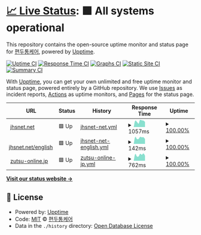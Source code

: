 # [📈 Live Status](https://jhs.status.migraine.kr): <!--live status--> **🟩 All systems operational**

This repository contains the open-source uptime monitor and status page for [편두통케어](https://migraine.kr/), powered by [Upptime](https://github.com/upptime/upptime).

[![Uptime CI](https://github.com/MigraineKR/jhs.status/workflows/Uptime%20CI/badge.svg)](https://github.com/MigraineKR/jhs.status/actions?query=workflow%3A%22Uptime+CI%22)
[![Response Time CI](https://github.com/MigraineKR/jhs.status/workflows/Response%20Time%20CI/badge.svg)](https://github.com/MigraineKR/jhs.status/actions?query=workflow%3A%22Response+Time+CI%22)
[![Graphs CI](https://github.com/MigraineKR/jhs.status/workflows/Graphs%20CI/badge.svg)](https://github.com/MigraineKR/jhs.status/actions?query=workflow%3A%22Graphs+CI%22)
[![Static Site CI](https://github.com/MigraineKR/jhs.status/workflows/Static%20Site%20CI/badge.svg)](https://github.com/MigraineKR/jhs.status/actions?query=workflow%3A%22Static+Site+CI%22)
[![Summary CI](https://github.com/MigraineKR/jhs.status/workflows/Summary%20CI/badge.svg)](https://github.com/MigraineKR/jhs.status/actions?query=workflow%3A%22Summary+CI%22)

With [Upptime](https://upptime.js.org), you can get your own unlimited and free uptime monitor and status page, powered entirely by a GitHub repository. We use [Issues](https://github.com/MigraineKR/jhs.status/issues) as incident reports, [Actions](https://github.com/MigraineKR/jhs.status/actions) as uptime monitors, and [Pages](https://jhs.status.migraine.kr) for the status page.

<!--start: status pages-->
<!-- This summary is generated by Upptime (https://github.com/upptime/upptime) -->
<!-- Do not edit this manually, your changes will be overwritten -->
<!-- prettier-ignore -->
| URL | Status | History | Response Time | Uptime |
| --- | ------ | ------- | ------------- | ------ |
| <img alt="" src="https://icons.duckduckgo.com/ip3/www.jhsnet.net.ico" height="13"> [jhsnet.net](https://www.jhsnet.net/) | 🟩 Up | [jhsnet-net.yml](https://github.com/MigraineKR/jhs.status/commits/HEAD/history/jhsnet-net.yml) | <details><summary><img alt="Response time graph" src="./graphs/jhsnet-net/response-time-week.png" height="20"> 1057ms</summary><br><a href="https://jhs.status.migraine.kr/history/jhsnet-net"><img alt="Response time 951" src="https://img.shields.io/endpoint?url=https%3A%2F%2Fraw.githubusercontent.com%2FMigraineKR%2Fjhs.status%2FHEAD%2Fapi%2Fjhsnet-net%2Fresponse-time.json"></a><br><a href="https://jhs.status.migraine.kr/history/jhsnet-net"><img alt="24-hour response time 943" src="https://img.shields.io/endpoint?url=https%3A%2F%2Fraw.githubusercontent.com%2FMigraineKR%2Fjhs.status%2FHEAD%2Fapi%2Fjhsnet-net%2Fresponse-time-day.json"></a><br><a href="https://jhs.status.migraine.kr/history/jhsnet-net"><img alt="7-day response time 1057" src="https://img.shields.io/endpoint?url=https%3A%2F%2Fraw.githubusercontent.com%2FMigraineKR%2Fjhs.status%2FHEAD%2Fapi%2Fjhsnet-net%2Fresponse-time-week.json"></a><br><a href="https://jhs.status.migraine.kr/history/jhsnet-net"><img alt="30-day response time 1096" src="https://img.shields.io/endpoint?url=https%3A%2F%2Fraw.githubusercontent.com%2FMigraineKR%2Fjhs.status%2FHEAD%2Fapi%2Fjhsnet-net%2Fresponse-time-month.json"></a><br><a href="https://jhs.status.migraine.kr/history/jhsnet-net"><img alt="1-year response time 951" src="https://img.shields.io/endpoint?url=https%3A%2F%2Fraw.githubusercontent.com%2FMigraineKR%2Fjhs.status%2FHEAD%2Fapi%2Fjhsnet-net%2Fresponse-time-year.json"></a></details> | <details><summary><a href="https://jhs.status.migraine.kr/history/jhsnet-net">100.00%</a></summary><a href="https://jhs.status.migraine.kr/history/jhsnet-net"><img alt="All-time uptime 100.00%" src="https://img.shields.io/endpoint?url=https%3A%2F%2Fraw.githubusercontent.com%2FMigraineKR%2Fjhs.status%2FHEAD%2Fapi%2Fjhsnet-net%2Fuptime.json"></a><br><a href="https://jhs.status.migraine.kr/history/jhsnet-net"><img alt="24-hour uptime 100.00%" src="https://img.shields.io/endpoint?url=https%3A%2F%2Fraw.githubusercontent.com%2FMigraineKR%2Fjhs.status%2FHEAD%2Fapi%2Fjhsnet-net%2Fuptime-day.json"></a><br><a href="https://jhs.status.migraine.kr/history/jhsnet-net"><img alt="7-day uptime 100.00%" src="https://img.shields.io/endpoint?url=https%3A%2F%2Fraw.githubusercontent.com%2FMigraineKR%2Fjhs.status%2FHEAD%2Fapi%2Fjhsnet-net%2Fuptime-week.json"></a><br><a href="https://jhs.status.migraine.kr/history/jhsnet-net"><img alt="30-day uptime 100.00%" src="https://img.shields.io/endpoint?url=https%3A%2F%2Fraw.githubusercontent.com%2FMigraineKR%2Fjhs.status%2FHEAD%2Fapi%2Fjhsnet-net%2Fuptime-month.json"></a><br><a href="https://jhs.status.migraine.kr/history/jhsnet-net"><img alt="1-year uptime 100.00%" src="https://img.shields.io/endpoint?url=https%3A%2F%2Fraw.githubusercontent.com%2FMigraineKR%2Fjhs.status%2FHEAD%2Fapi%2Fjhsnet-net%2Fuptime-year.json"></a></details>
| <img alt="" src="https://icons.duckduckgo.com/ip3/www.jhsnet.net.ico" height="13"> [jhsnet.net/english](https://www.jhsnet.net/english.html) | 🟩 Up | [jhsnet-net-english.yml](https://github.com/MigraineKR/jhs.status/commits/HEAD/history/jhsnet-net-english.yml) | <details><summary><img alt="Response time graph" src="./graphs/jhsnet-net-english/response-time-week.png" height="20"> 142ms</summary><br><a href="https://jhs.status.migraine.kr/history/jhsnet-net-english"><img alt="Response time 150" src="https://img.shields.io/endpoint?url=https%3A%2F%2Fraw.githubusercontent.com%2FMigraineKR%2Fjhs.status%2FHEAD%2Fapi%2Fjhsnet-net-english%2Fresponse-time.json"></a><br><a href="https://jhs.status.migraine.kr/history/jhsnet-net-english"><img alt="24-hour response time 114" src="https://img.shields.io/endpoint?url=https%3A%2F%2Fraw.githubusercontent.com%2FMigraineKR%2Fjhs.status%2FHEAD%2Fapi%2Fjhsnet-net-english%2Fresponse-time-day.json"></a><br><a href="https://jhs.status.migraine.kr/history/jhsnet-net-english"><img alt="7-day response time 142" src="https://img.shields.io/endpoint?url=https%3A%2F%2Fraw.githubusercontent.com%2FMigraineKR%2Fjhs.status%2FHEAD%2Fapi%2Fjhsnet-net-english%2Fresponse-time-week.json"></a><br><a href="https://jhs.status.migraine.kr/history/jhsnet-net-english"><img alt="30-day response time 152" src="https://img.shields.io/endpoint?url=https%3A%2F%2Fraw.githubusercontent.com%2FMigraineKR%2Fjhs.status%2FHEAD%2Fapi%2Fjhsnet-net-english%2Fresponse-time-month.json"></a><br><a href="https://jhs.status.migraine.kr/history/jhsnet-net-english"><img alt="1-year response time 150" src="https://img.shields.io/endpoint?url=https%3A%2F%2Fraw.githubusercontent.com%2FMigraineKR%2Fjhs.status%2FHEAD%2Fapi%2Fjhsnet-net-english%2Fresponse-time-year.json"></a></details> | <details><summary><a href="https://jhs.status.migraine.kr/history/jhsnet-net-english">100.00%</a></summary><a href="https://jhs.status.migraine.kr/history/jhsnet-net-english"><img alt="All-time uptime 100.00%" src="https://img.shields.io/endpoint?url=https%3A%2F%2Fraw.githubusercontent.com%2FMigraineKR%2Fjhs.status%2FHEAD%2Fapi%2Fjhsnet-net-english%2Fuptime.json"></a><br><a href="https://jhs.status.migraine.kr/history/jhsnet-net-english"><img alt="24-hour uptime 100.00%" src="https://img.shields.io/endpoint?url=https%3A%2F%2Fraw.githubusercontent.com%2FMigraineKR%2Fjhs.status%2FHEAD%2Fapi%2Fjhsnet-net-english%2Fuptime-day.json"></a><br><a href="https://jhs.status.migraine.kr/history/jhsnet-net-english"><img alt="7-day uptime 100.00%" src="https://img.shields.io/endpoint?url=https%3A%2F%2Fraw.githubusercontent.com%2FMigraineKR%2Fjhs.status%2FHEAD%2Fapi%2Fjhsnet-net-english%2Fuptime-week.json"></a><br><a href="https://jhs.status.migraine.kr/history/jhsnet-net-english"><img alt="30-day uptime 100.00%" src="https://img.shields.io/endpoint?url=https%3A%2F%2Fraw.githubusercontent.com%2FMigraineKR%2Fjhs.status%2FHEAD%2Fapi%2Fjhsnet-net-english%2Fuptime-month.json"></a><br><a href="https://jhs.status.migraine.kr/history/jhsnet-net-english"><img alt="1-year uptime 100.00%" src="https://img.shields.io/endpoint?url=https%3A%2F%2Fraw.githubusercontent.com%2FMigraineKR%2Fjhs.status%2FHEAD%2Fapi%2Fjhsnet-net-english%2Fuptime-year.json"></a></details>
| <img alt="" src="https://icons.duckduckgo.com/ip3/zutsu-online.jp.ico" height="13"> [zutsu-online.jp](https://zutsu-online.jp/) | 🟩 Up | [zutsu-online-jp.yml](https://github.com/MigraineKR/jhs.status/commits/HEAD/history/zutsu-online-jp.yml) | <details><summary><img alt="Response time graph" src="./graphs/zutsu-online-jp/response-time-week.png" height="20"> 762ms</summary><br><a href="https://jhs.status.migraine.kr/history/zutsu-online-jp"><img alt="Response time 831" src="https://img.shields.io/endpoint?url=https%3A%2F%2Fraw.githubusercontent.com%2FMigraineKR%2Fjhs.status%2FHEAD%2Fapi%2Fzutsu-online-jp%2Fresponse-time.json"></a><br><a href="https://jhs.status.migraine.kr/history/zutsu-online-jp"><img alt="24-hour response time 660" src="https://img.shields.io/endpoint?url=https%3A%2F%2Fraw.githubusercontent.com%2FMigraineKR%2Fjhs.status%2FHEAD%2Fapi%2Fzutsu-online-jp%2Fresponse-time-day.json"></a><br><a href="https://jhs.status.migraine.kr/history/zutsu-online-jp"><img alt="7-day response time 762" src="https://img.shields.io/endpoint?url=https%3A%2F%2Fraw.githubusercontent.com%2FMigraineKR%2Fjhs.status%2FHEAD%2Fapi%2Fzutsu-online-jp%2Fresponse-time-week.json"></a><br><a href="https://jhs.status.migraine.kr/history/zutsu-online-jp"><img alt="30-day response time 867" src="https://img.shields.io/endpoint?url=https%3A%2F%2Fraw.githubusercontent.com%2FMigraineKR%2Fjhs.status%2FHEAD%2Fapi%2Fzutsu-online-jp%2Fresponse-time-month.json"></a><br><a href="https://jhs.status.migraine.kr/history/zutsu-online-jp"><img alt="1-year response time 831" src="https://img.shields.io/endpoint?url=https%3A%2F%2Fraw.githubusercontent.com%2FMigraineKR%2Fjhs.status%2FHEAD%2Fapi%2Fzutsu-online-jp%2Fresponse-time-year.json"></a></details> | <details><summary><a href="https://jhs.status.migraine.kr/history/zutsu-online-jp">100.00%</a></summary><a href="https://jhs.status.migraine.kr/history/zutsu-online-jp"><img alt="All-time uptime 100.00%" src="https://img.shields.io/endpoint?url=https%3A%2F%2Fraw.githubusercontent.com%2FMigraineKR%2Fjhs.status%2FHEAD%2Fapi%2Fzutsu-online-jp%2Fuptime.json"></a><br><a href="https://jhs.status.migraine.kr/history/zutsu-online-jp"><img alt="24-hour uptime 100.00%" src="https://img.shields.io/endpoint?url=https%3A%2F%2Fraw.githubusercontent.com%2FMigraineKR%2Fjhs.status%2FHEAD%2Fapi%2Fzutsu-online-jp%2Fuptime-day.json"></a><br><a href="https://jhs.status.migraine.kr/history/zutsu-online-jp"><img alt="7-day uptime 100.00%" src="https://img.shields.io/endpoint?url=https%3A%2F%2Fraw.githubusercontent.com%2FMigraineKR%2Fjhs.status%2FHEAD%2Fapi%2Fzutsu-online-jp%2Fuptime-week.json"></a><br><a href="https://jhs.status.migraine.kr/history/zutsu-online-jp"><img alt="30-day uptime 100.00%" src="https://img.shields.io/endpoint?url=https%3A%2F%2Fraw.githubusercontent.com%2FMigraineKR%2Fjhs.status%2FHEAD%2Fapi%2Fzutsu-online-jp%2Fuptime-month.json"></a><br><a href="https://jhs.status.migraine.kr/history/zutsu-online-jp"><img alt="1-year uptime 100.00%" src="https://img.shields.io/endpoint?url=https%3A%2F%2Fraw.githubusercontent.com%2FMigraineKR%2Fjhs.status%2FHEAD%2Fapi%2Fzutsu-online-jp%2Fuptime-year.json"></a></details>

<!--end: status pages-->

[**Visit our status website →**](https://jhs.status.migraine.kr)

## 📄 License

- Powered by: [Upptime](https://github.com/upptime/upptime)
- Code: [MIT](./LICENSE) © [편두통케어](https://migraine.kr/)
- Data in the `./history` directory: [Open Database License](https://opendatacommons.org/licenses/odbl/1-0/)
